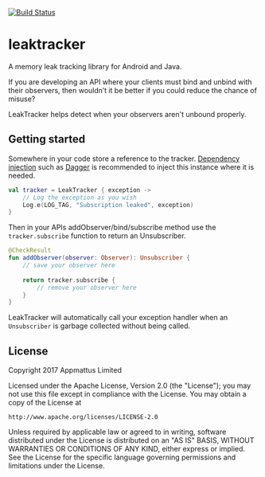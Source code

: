 [![Build Status](https://travis-ci.org/appmattus/leaktracker.svg?branch=master)](https://travis-ci.org/appmattus/leaktracker)

# leaktracker
A memory leak tracking library for Android and Java.

If you are developing an API where your clients must bind and unbind with their observers, then wouldn’t it be better if
you could reduce the chance of misuse?

LeakTracker helps detect when your observers aren't unbound properly.

## Getting started

Somewhere in your code store a reference to the tracker. 
[Dependency injection](https://en.wikipedia.org/wiki/Dependency_injection) such as
[Dagger](https://google.github.io/dagger/) is recommended to inject this instance where it is needed.

```kotlin
val tracker = LeakTracker { exception ->
    // Log the exception as you wish
    Log.e(LOG_TAG, "Subscription leaked", exception)
}
```

Then in your APIs addObserver/bind/subscribe method use the `tracker.subscribe` function to return an Unsubscriber.

```kotlin
@CheckResult
fun addObserver(observer: Observer): Unsubscriber {
    // save your observer here
    
    return tracker.subscribe {
        // remove your observer here
    }
}
```

LeakTracker will automatically call your exception handler when an `Unsubscriber` is garbage collected without being
called.


## License

Copyright 2017 Appmattus Limited

Licensed under the Apache License, Version 2.0 (the "License");
you may not use this file except in compliance with the License.
You may obtain a copy of the License at

    http://www.apache.org/licenses/LICENSE-2.0

Unless required by applicable law or agreed to in writing, software
distributed under the License is distributed on an "AS IS" BASIS,
WITHOUT WARRANTIES OR CONDITIONS OF ANY KIND, either express or implied.
See the License for the specific language governing permissions and
limitations under the License.
